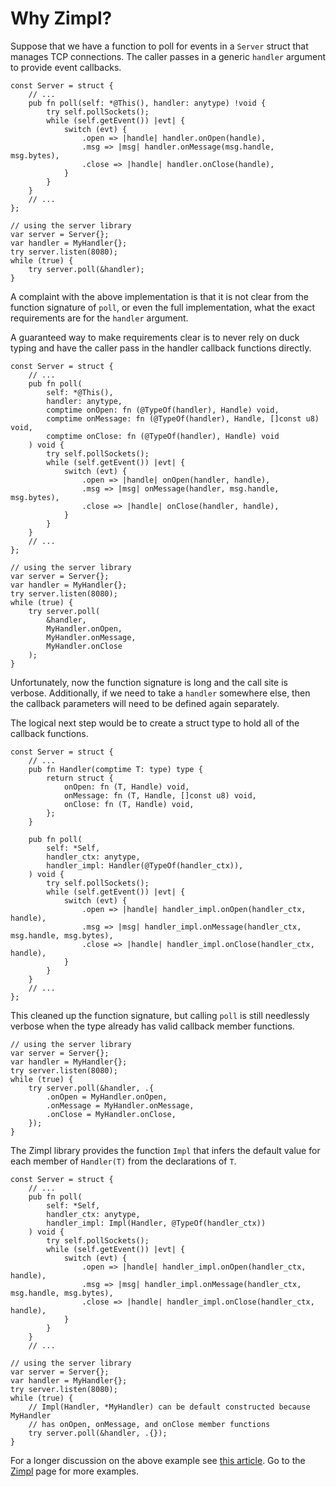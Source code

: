 # Why Zimpl?

Suppose that we have a function to poll for events in a `Server` struct
that manages TCP connections.
The caller passes in a generic `handler` argument
to provide event callbacks.

```Zig
const Server = struct {
    // ...
    pub fn poll(self: *@This(), handler: anytype) !void {
        try self.pollSockets();
        while (self.getEvent()) |evt| {
            switch (evt) {
                .open => |handle| handler.onOpen(handle),
                .msg => |msg| handler.onMessage(msg.handle, msg.bytes),
                .close => |handle| handler.onClose(handle),
            }
        }
    }
    // ...
};
```
```Zig
// using the server library
var server = Server{};
var handler = MyHandler{};
try server.listen(8080);
while (true) {
    try server.poll(&handler);
}
```

A complaint with the above implementation is that it is not clear from the
function signature of `poll`, or even the full implementation, what the
exact requirements are for the `handler` argument.

A guaranteed way to make requirements clear is to never rely on duck
typing and have the caller pass in the handler callback functions
directly.

```Zig
const Server = struct {
    // ...
    pub fn poll(
        self: *@This(),
        handler: anytype, 
        comptime onOpen: fn (@TypeOf(handler), Handle) void,
        comptime onMessage: fn (@TypeOf(handler), Handle, []const u8) void,
        comptime onClose: fn (@TypeOf(handler), Handle) void
    ) void {
        try self.pollSockets();
        while (self.getEvent()) |evt| {
            switch (evt) {
                .open => |handle| onOpen(handler, handle),
                .msg => |msg| onMessage(handler, msg.handle, msg.bytes),
                .close => |handle| onClose(handler, handle),
            }
        }
    }
    // ...
};
```
```Zig
// using the server library
var server = Server{};
var handler = MyHandler{};
try server.listen(8080);
while (true) {
    try server.poll(
        &handler,
        MyHandler.onOpen,
        MyHandler.onMessage,
        MyHandler.onClose
    );
}
```

Unfortunately, now the function signature is long and the call
site is verbose. Additionally, if we need to take a `handler`
somewhere else, then the callback parameters
will need to be defined again separately.

The logical next step would be to create a struct type to hold all of
the callback functions.

```Zig
const Server = struct {
    // ...
    pub fn Handler(comptime T: type) type {
        return struct {
            onOpen: fn (T, Handle) void,
            onMessage: fn (T, Handle, []const u8) void,
            onClose: fn (T, Handle) void,
        };
    }

    pub fn poll(
        self: *Self,
        handler_ctx: anytype,
        handler_impl: Handler(@TypeOf(handler_ctx)),
    ) void {
        try self.pollSockets();
        while (self.getEvent()) |evt| {
            switch (evt) {
                .open => |handle| handler_impl.onOpen(handler_ctx, handle),
                .msg => |msg| handler_impl.onMessage(handler_ctx, msg.handle, msg.bytes),
                .close => |handle| handler_impl.onClose(handler_ctx, handle),
            }
        }
    }
    // ...
};
```

This cleaned up the function signature, but calling `poll` is still
needlessly verbose when the type already
has valid callback member functions.

```Zig
// using the server library
var server = Server{};
var handler = MyHandler{};
try server.listen(8080);
while (true) {
    try server.poll(&handler, .{
        .onOpen = MyHandler.onOpen,
        .onMessage = MyHandler.onMessage,
        .onClose = MyHandler.onClose,
    });
}
```

The Zimpl library provides the function `Impl` that infers the default
value for each member of `Handler(T)` from the declarations of `T`.

```Zig
const Server = struct {
    // ...
    pub fn poll(
        self: *Self,
        handler_ctx: anytype,
        handler_impl: Impl(Handler, @TypeOf(handler_ctx))
    ) void {
        try self.pollSockets();
        while (self.getEvent()) |evt| {
            switch (evt) {
                .open => |handle| handler_impl.onOpen(handler_ctx, handle),
                .msg => |msg| handler_impl.onMessage(handler_ctx, msg.handle, msg.bytes),
                .close => |handle| handler_impl.onClose(handler_ctx, handle),
            }
        }
    }
    // ...
```
```Zig
// using the server library
var server = Server{};
var handler = MyHandler{};
try server.listen(8080);
while (true) {
    // Impl(Handler, *MyHandler) can be default constructed because MyHandler
    // has onOpen, onMessage, and onClose member functions
    try server.poll(&handler, .{});
}
```

For a longer discussion on the above example see [this article][1].
Go to the [Zimpl][2] page for more examples.

[1]: https://musing.permutationlock.com/posts/blog-working_with_anytype.html
[2]: https://github.com/permutationlock/zimpl

